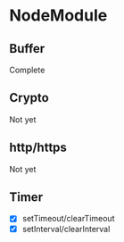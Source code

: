 # NodeModule
## Buffer
Complete

## Crypto
Not yet

## http/https
Not yet

## Timer
- [x] setTimeout/clearTimeout
- [x] setInterval/clearInterval